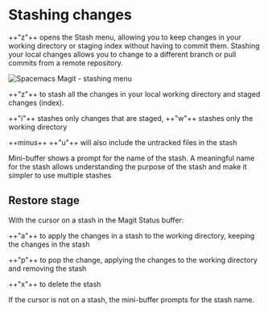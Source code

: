# Stashing changes

++"z"++ opens the Stash menu, allowing you to keep changes in your working directory or staging index without having to commit them.  Stashing your local changes allows you to change to a different branch or pull commits from a remote repository.

![Spacemacs Magit - stashing menu](https://raw.githubusercontent.com/practicalli/graphic-design/live/editors/spacemacs/screenshots/spacemacs-magit-stash-menu.png)

++"z"++ to stash all the changes in your local working directory and staged changes (index).

++"i"++ stashes only changes that are staged, ++"w"++ stashes only the working directory

++minus++ ++"u"++ will also include the untracked files in the stash

Mini-buffer shows a prompt for the name of the stash.  A meaningful name for the stash allows understanding the purpose of the stash and make it simpler to use multiple stashes


## Restore stage

With the cursor on a stash in the Magit Status buffer:

++"a"++ to apply the changes in a stash to the working directory, keeping the changes in the stash

++"p"++ to pop the change, applying the changes to the working directory and removing the stash

++"x"++ to delete the stash

If the cursor is not on a stash, the mini-buffer prompts for the stash name.
